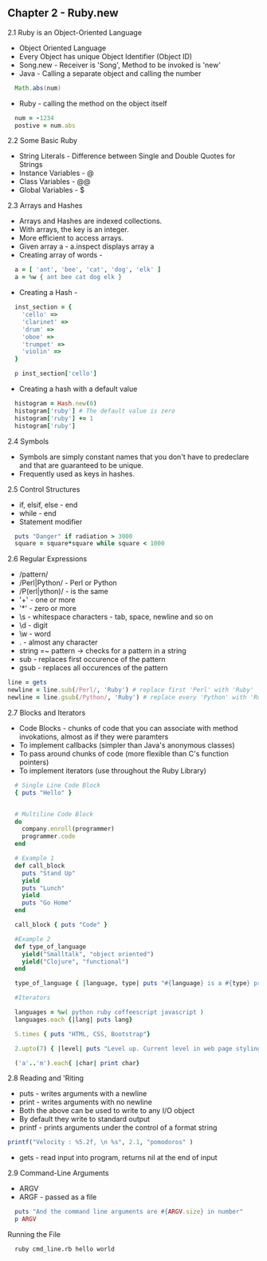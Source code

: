 ## Chapter 2 - Ruby.new

2.1 Ruby is an Object-Oriented Language

* Object Oriented Language
* Every Object has unique Object Identifier (Object ID)
* Song.new - Receiver is 'Song', Method to be invoked is 'new'
* Java - Calling a separate object and calling the number
```java
  Math.abs(num)
```
* Ruby - calling the method on the object itself
```ruby
  num = -1234
  postive = num.abs
```

2.2 Some Basic Ruby

* String Literals - Difference between Single and Double Quotes for Strings
* Instance Variables - @
* Class Variables - @@
* Global Variables - $

2.3 Arrays and Hashes

* Arrays and Hashes are indexed collections.
* With arrays, the key is an integer. 
* More efficient to access arrays. 
* Given array a - a.inspect displays array a
* Creating array of words -
```ruby
  a = [ 'ant', 'bee', 'cat', 'dog', 'elk' ]
  a = %w { ant bee cat dog elk }
```
* Creating a Hash - 
```ruby
  inst_section = {
    'cello' => 
    'clarinet' =>
    'drum' =>
    'oboe' =>
    'trumpet' =>
    'violin' =>
  }

  p inst_section['cello']
```
* Creating a hash with a default value
```ruby
  histogram = Hash.new(0)
  histogram['ruby'] # The default value is zero
  histogram['ruby'] += 1
  histogram['ruby']
```

2.4 Symbols

* Symbols are simply constant names that you don't have to predeclare and that are guaranteed to be unique.
* Frequently used as keys in hashes. 

2.5 Control Structures

* if, elsif, else - end
* while - end
* Statement modifier
```ruby
  puts "Danger" if radiation > 3000
  square = square*square while square < 1000
```

2.6 Regular Expressions

* /pattern/
* /Perl|Python/ - Perl or Python
* /P(erl|ython)/ - is the same
* '+' - one or more
* '*' - zero or more
* \s - whitespace characters - tab, space, newline and so on
* \d - digit
* \w - word
* . - almost any character
* string =~ pattern -> checks for a pattern in a string
* sub - replaces first occurence of the pattern
* gsub - replaces all occurences of the pattern

```ruby
line = gets
newline = line.sub(/Perl/, 'Ruby') # replace first 'Perl' with 'Ruby'
newline = line.gsub(/Python/, 'Ruby') # replace every 'Python' with 'Ruby'
```

2.7 Blocks and Iterators

* Code Blocks - chunks of code that you can associate with method invokations, almost as if they were paramters
* To implement callbacks (simpler than Java's anonymous classes)
* To pass around chunks of code (more flexible than C's function pointers)
* To implement iterators (use throughout the Ruby Library)
```ruby
  # Single Line Code Block
  { puts "Hello" }


  # Multiline Code Block
  do
    company.enroll(programmer)
    programmer.code
  end

  # Example 1
  def call_block
    puts "Stand Up"
    yield
    puts "Lunch"
    yield
    puts "Go Home"
  end

  call_block { puts "Code" }

  #Example 2
  def type_of_language
    yield("Smalltalk", "object oriented")
    yield("Clojure", "functional")
  end

  type_of_language { |language, type| puts "#{language} is a #{type} programming language." }

  #Iterators

  languages = %w( python ruby coffeescript javascript )
  languages.each {|lang| puts lang}

  5.times { puts "HTML, CSS, Bootstrap"}

  2.upto(7) { |level| puts "Level up. Current level in web page styling #{level}. " }

  ('a'..'m').each{ |char| print char}
```

2.8 Reading and 'Riting

* puts - writes arguments with a newline
* print - writes arguments with no newline
* Both the above can be used to write to any I/O object
* By default they write to standard output
* printf - prints arguments under the control of a format string
```ruby
printf("Velocity : %5.2f, \n %s", 2.1, "pomodoros" )
```
* gets - read input into program, returns nil at the end of input

2.9 Command-Line Arguments

* ARGV
* ARGF - passed as a file

```ruby
  puts "And the command line arguments are #{ARGV.size} in number"
  p ARGV
```

Running the File

```shell
  ruby cmd_line.rb hello world
```
